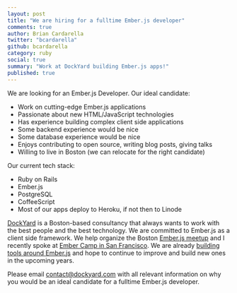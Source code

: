 ```yaml
---
layout: post
title: "We are hiring for a fulltime Ember.js developer"
comments: true
author: Brian Cardarella
twitter: "bcardarella"
github: bcardarella
category: ruby
social: true
summary: "Work at DockYard building Ember.js apps!"
published: true
---
```


We are looking for an Ember.js Developer. Our ideal
candidate:

* Work on cutting-edge Ember.js applications
* Passionate about new HTML/JavaScript technologies
* Has experience building complex client side applications
* Some backend experience would be nice
* Some database experience would be nice
* Enjoys contributing to open source, writing blog posts, giving talks
* Willing to live in Boston (we can relocate for the right candidate)

Our current tech stack:

* Ruby on Rails
* Ember.js
* PostgreSQL
* CoffeeScript
* Most of our apps deploy to Heroku, if not then to Linode

[DockYard](http://dockyard.com) is a Boston-based consultancy that always wants to work with
the best people and the best technology. We are committed to Ember.js as
a client side framework. We help organize the Boston [Ember.js
meetup](http://www.meetup.com/Boston-Ember-js) and
I recently spoke at [Ember Camp in San Francisco](http://embercamp.com). We are already [building
tools around Ember.js](https://github.com/dockyard/ember-builds) and hope to continue to improve and build new ones
in the upcoming years.

Please email [contact@dockyard.com](mailto:contact@dockyard.com) with
all relevant information on why you would be an ideal candidate for a
fulltime Ember.js developer.
